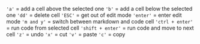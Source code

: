 `'a'` = add a cell above the selected one
`'b'` = add a cell below the selected one
`'dd'` = delete cell
`'ESC'` = get out of edit mode
`'enter'` = enter edit mode
`'m and y'` = switch between markdown and code cell
`'ctrl + enter'` = run code from selected cell
`'shift + enter'` = run code and move to next cell
`'z'` = undo
`'x'` = cut
`'v'` = paste
`'c'` = copy




